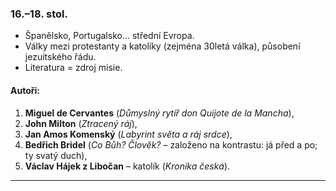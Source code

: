 ### 16.–18. stol.
- Španělsko, Portugalsko... střední Evropa.
- Války mezi protestanty a katolíky (zejména 30letá válka), působení jezuitského řádu.
- Literatura = zdroj misie.

#### Autoři:
1. **Miguel de Cervantes** (*Důmyslný rytíř don Quijote de la Mancha*),
2. **John Milton** (*Ztracený ráj*),
3. **Jan Amos Komenský** (*Labyrint světa a ráj srdce*),
4. **Bedřich Bridel** (*Co Bůh? Člověk?* – založeno na kontrastu: já před a po; ty svatý duch),
5. **Václav Hájek z Libočan** – katolík (*Kronika česká*).
---
